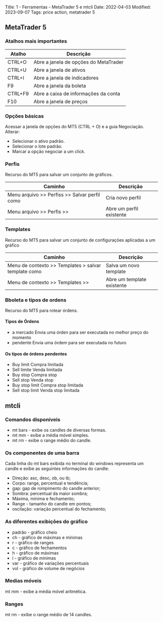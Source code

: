 Title: 1 - Ferramentas - MetaTrader 5 e mtcli
Date: 2022-04-03
Modified: 2023-09-07
Tags: price action, metatrader 5

## MetaTrader 5

### Atalhos mais importantes
| Atalho | Descrição |
| ---- | --- |
| CTRL+O | Abre a janela de opções do MetaTrader |
| CTRL+U | Abre a janela de ativos |
| CTRL+I | Abre a janela de indicadores |
| F9 | Abre a janela da boleta |
| CTRL+F9 | Abre a caixa de informações da conta |
| F10 | Abre a janela de preços |


### Opções básicas

Acessar a janela de opções do MT5 (CTRL + O) e a guia Negociação.  
Alterar:  
* Selecionar o ativo padrão.  
* Selecionar o lote padrão.  
* Marcar a opção negociar a um click.  


### Perfis

Recurso do MT5 para salvar um conjunto de gráficos.  
  
| Caminho | Descrição |
| --- | ---- |
| Menu arquivo >> Perfiss >> Salvar perfil como |Cria novo perfil |
| Menu arquivo >> Perfis >> <nome do perfil> | Abre um perfil existente |


### Templates

Recurso do MT5 para salvar um conjunto de configurações aplicadas a um gráfico

| Caminho | Descrição |
| --- | ---- |
| Menu de contexto >> Templates > salvar template como | Salva um novo template |
| Menu de contexto >> Templates >> <nome do template> | Abre um template existente |

### Bboleta e tipos de ordens

Recurso do MT5 para rotear órdens.  
#### Tipos de Órdens

* a mercado	Envia uma órden para ser executada no melhor preço do momento
* pendente	Envia uma órdem para ser executada no futuro

#### Os tipos de órdens pendentes

* Buy limit	Compra limitada
* Sell limite	Venda limitada
* Buy stop	Compra stop
* Sell stop	Venda stop
* Buy stop limit	Compra stop limitada
* Sell stop limit	Venda stop limitada

## mtcli

### Comandos disponíveis

* mt bars - exibe os candles de diversas formas.  
* mt mm - exibe a média móvel simples.  
* mt rm - exibe o range médio do candle.  

### Os componentes de uma barra

Cada linha do mt bars exibida no terminal do windows representa um candle e exibe as seguintes informações do candle:  
* Direção: asc, desc, ob, ou ib;  
* Corpo: range, percentual e tendência;  
* gap: gap de rompimento do candle anterior;  
* Sombra: percentual da maior sombra;  
* Máxima, mínima e fechamento;  
* Range - tamanho do candle em pontos;  
* oscilação: variação percentual do fechamento;  

### As diferentes exibições do gráfico

* padrão - gráfico cheio
* ch - gráfico de máximas e mínimas
* r - gráfico de ranges
* c - gráfico de fechamentos
* h - gráfico de máximas
* l - gráfico de mínimas
* var - gráfico de variações percentuais
* vol - gráfico de volume de negócios

### Medias móveis

mt mm <ativo> - exibe a média móvel aritmética.  

### Ranges

mt rm <ativo> - exibe o range médio de 14 candles.  
